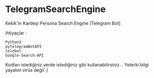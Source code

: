 # TelegramSearchEngine
Kekik'in Kardeşi Persona Search Engine [Telegram Bot]

ihtiyaçlar : 

    Python3
    pyTelegramBotAPI
    telebot
    Google-Search-API
    
Kodları istediğiniz yerde istediğiniz gibi kullanabilirsiniz ..
Yeterki bilgi yayalım virüs değil :)
